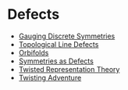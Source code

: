 <!-- generated by markdown-notes-tree -->

# Defects

<!-- optional markdown-notes-tree directory description starts here -->

<!-- optional markdown-notes-tree directory description ends here -->

- [Gauging Discrete Symmetries](Gauging.md)
- [Topological Line Defects](Line_Defects.md)
- [Orbifolds](Orbifolds.md)
- [Symmetries as Defects](Symmetry_Defects.md)
- [Twisted Representation Theory](Twisted_Modules.md)
- [Twisting Adventure](Twisting.md)
